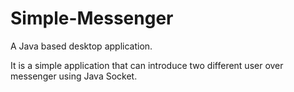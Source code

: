 # Simple-Messenger
A Java based desktop application.

It is a simple application that can introduce two different user over messenger using Java Socket.
